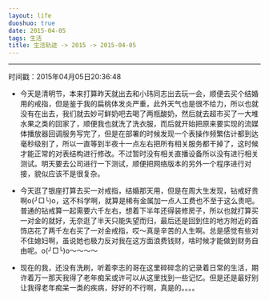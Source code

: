 ```yaml
---
layout: life
duoshuo: true
date: 2015-04-05
tags: 生活
title: 生活轨迹 -> 2015 -> 2015-04-05
---
```


*******

时间戳：2015年04月05日20:36:48

* 今天是清明节，本来打算昨天就出去和小玮同志出去玩一会，顺便去买个结婚用的戒指，但是鉴于我的扁桃体发炎严重，此外天气也是很不给力，所以也就没有在出去，我们就去妙可鲜奶吧去喝了两瓶酸奶，然后就去超市买了一大堆水果之类的回家了，顺便我也就洗了洗衣服，而后就开始把原来要实现的流媒体播放器回调服务写完了，但是在部署的时候发现一个表操作频繁估计都到达毫秒级别了，所以一直等到半夜十一点左右把所有相关服务都干掉了，这时候才能正常的对表结构进行修改。不过暂时没有相关直播设备所以没有进行相关测试。明天要去公司进行一下测试，顺便把网络版本的另外一个程序进行对接，貌似应该不是很复杂。

* 今天逛了银座打算去买一对戒指，结婚那天用，但是在周大生发现，钻戒好贵啊o(╯□╰)o，这不科学啊，就算是稀有金属加一点人工费也不至于这么贵吧。普通的钻戒算一起需要六千左右，想着下半年还得装修房子，所以也就打算买一对金的就好，无奈逛了半天只能失望而归，最后还是回到住的地方附近的首饰店花了两千左右买了一对金戒指，哎～真是辛苦的人生啊。总是感觉有些对不住媳妇啊，虽说她也极力反对我在这方面浪费钱财，啥时候才能做到财务自由呢。o(╯□╰)o～～～～

* 现在的我，还没有洗刷，听着李志的哥在这里碎碎念的记录着日常的生活，期许着万一那天我得了老年痴呆或许可以从这里找到一些记忆。但是还是最好别让我得老年痴呆一类的疾病，好好的不行啊，真是的。。。。
